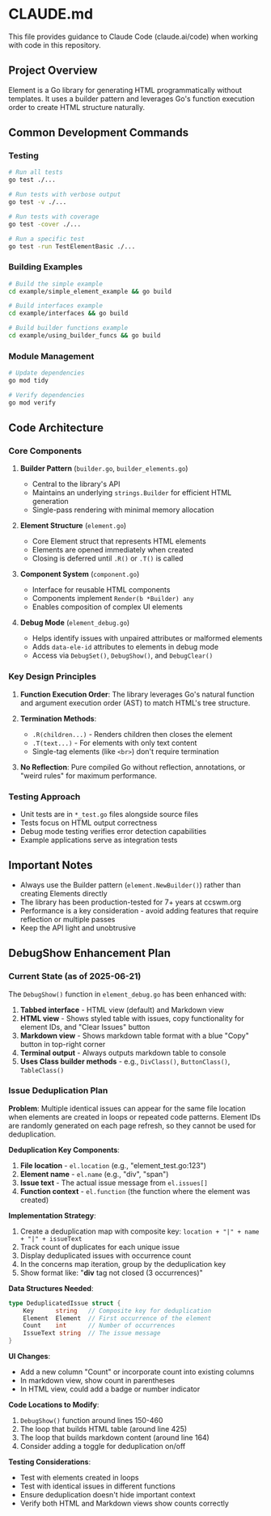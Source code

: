 # CLAUDE.md

This file provides guidance to Claude Code (claude.ai/code) when working with code in this repository.

## Project Overview

Element is a Go library for generating HTML programmatically without templates. It uses a builder pattern and leverages Go's function execution order to create HTML structure naturally.

## Common Development Commands

### Testing
```bash
# Run all tests
go test ./...

# Run tests with verbose output
go test -v ./...

# Run tests with coverage
go test -cover ./...

# Run a specific test
go test -run TestElementBasic ./...
```

### Building Examples
```bash
# Build the simple example
cd example/simple_element_example && go build

# Build interfaces example
cd example/interfaces && go build

# Build builder functions example
cd example/using_builder_funcs && go build
```

### Module Management
```bash
# Update dependencies
go mod tidy

# Verify dependencies
go mod verify
```

## Code Architecture

### Core Components

1. **Builder Pattern** (`builder.go`, `builder_elements.go`)
   - Central to the library's API
   - Maintains an underlying `strings.Builder` for efficient HTML generation
   - Single-pass rendering with minimal memory allocation

2. **Element Structure** (`element.go`)
   - Core Element struct that represents HTML elements
   - Elements are opened immediately when created
   - Closing is deferred until `.R()` or `.T()` is called

3. **Component System** (`component.go`)
   - Interface for reusable HTML components
   - Components implement `Render(b *Builder) any`
   - Enables composition of complex UI elements

4. **Debug Mode** (`element_debug.go`)
   - Helps identify issues with unpaired attributes or malformed elements
   - Adds `data-ele-id` attributes to elements in debug mode
   - Access via `DebugSet()`, `DebugShow()`, and `DebugClear()`

### Key Design Principles

1. **Function Execution Order**: The library leverages Go's natural function and argument execution order (AST) to match HTML's tree structure.

2. **Termination Methods**:
   - `.R(children...)` - Renders children then closes the element
   - `.T(text...)` - For elements with only text content
   - Single-tag elements (like `<br>`) don't require termination

3. **No Reflection**: Pure compiled Go without reflection, annotations, or "weird rules" for maximum performance.

### Testing Approach

- Unit tests are in `*_test.go` files alongside source files
- Tests focus on HTML output correctness
- Debug mode testing verifies error detection capabilities
- Example applications serve as integration tests

## Important Notes

- Always use the Builder pattern (`element.NewBuilder()`) rather than creating Elements directly
- The library has been production-tested for 7+ years at ccswm.org
- Performance is a key consideration - avoid adding features that require reflection or multiple passes
- Keep the API light and unobtrusive

## DebugShow Enhancement Plan

### Current State (as of 2025-06-21)

The `DebugShow()` function in `element_debug.go` has been enhanced with:
1. **Tabbed interface** - HTML view (default) and Markdown view
2. **HTML view** - Shows styled table with issues, copy functionality for element IDs, and "Clear Issues" button
3. **Markdown view** - Shows markdown table format with a blue "Copy" button in top-right corner
4. **Terminal output** - Always outputs markdown table to console
5. **Uses Class builder methods** - e.g., `DivClass()`, `ButtonClass()`, `TableClass()`

### Issue Deduplication Plan

**Problem**: Multiple identical issues can appear for the same file location when elements are created in loops or repeated code patterns. Element IDs are randomly generated on each page refresh, so they cannot be used for deduplication.

**Deduplication Key Components**:
1. **File location** - `el.location` (e.g., "element_test.go:123")
2. **Element name** - `el.name` (e.g., "div", "span")
3. **Issue text** - The actual issue message from `el.issues[]`
4. **Function context** - `el.function` (the function where the element was created)

**Implementation Strategy**:
1. Create a deduplication map with composite key: `location + "|" + name + "|" + issueText`
2. Track count of duplicates for each unique issue
3. Display deduplicated issues with occurrence count
4. In the concerns map iteration, group by the deduplication key
5. Show format like: "**div** tag not closed (3 occurrences)"

**Data Structures Needed**:
```go
type DeduplicatedIssue struct {
    Key      string   // Composite key for deduplication
    Element  Element  // First occurrence of the element
    Count    int      // Number of occurrences
    IssueText string  // The issue message
}
```

**UI Changes**:
- Add a new column "Count" or incorporate count into existing columns
- In markdown view, show count in parentheses
- In HTML view, could add a badge or number indicator

**Code Locations to Modify**:
1. `DebugShow()` function around lines 150-460
2. The loop that builds HTML table (around line 425)
3. The loop that builds markdown content (around line 164)
4. Consider adding a toggle for deduplication on/off

**Testing Considerations**:
- Test with elements created in loops
- Test with identical issues in different functions
- Ensure deduplication doesn't hide important context
- Verify both HTML and Markdown views show counts correctly